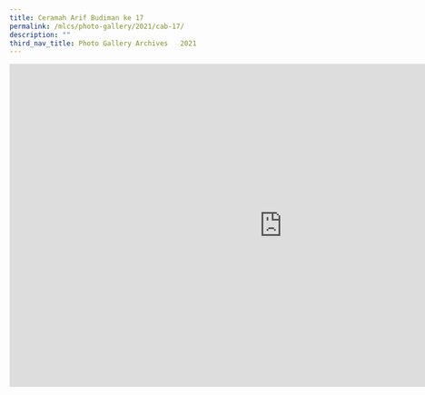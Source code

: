 ```yaml
---
title: Ceramah Arif Budiman ke 17
permalink: /mlcs/photo-gallery/2021/cab-17/
description: ""
third_nav_title: Photo Gallery Archives   2021
---
```

<iframe allowfullscreen="true" height="569" width="960" frameborder="0" src="https://docs.google.com/presentation/d/e/2PACX-1vQ-peAqq2m7UMoqCCl_ZNMsDcpu57NIr5UX_f-z3hzAkXBhdQTvfHJyIAEM3q3CSYQNS8fgn44kVkQR/embed?start=false&amp;loop=false&amp;delayms=3000"></iframe>